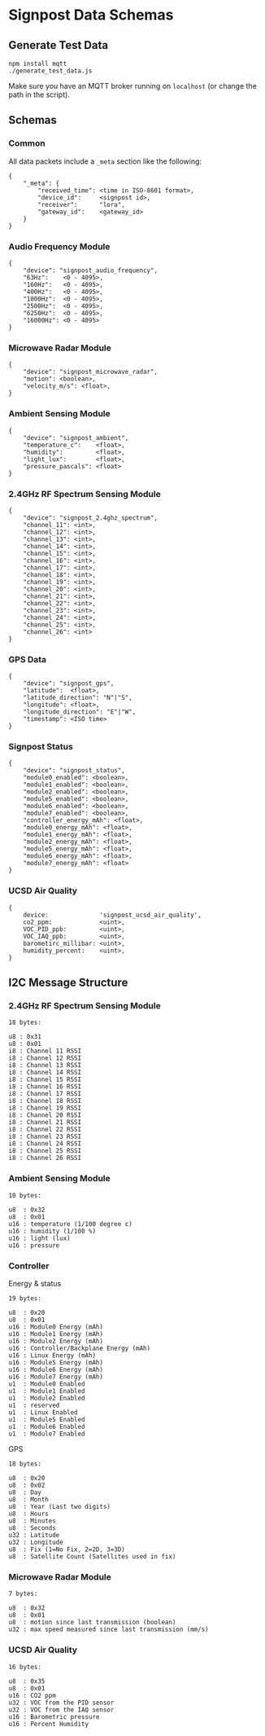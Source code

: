 Signpost Data Schemas
=====================


Generate Test Data
------------------

    npm install mqtt
    ./generate_test_data.js

Make sure you have an MQTT broker running on `localhost` (or change the path
in the script).



Schemas
-------


### Common

All data packets include a `_meta` section like the following:

```
{
	"_meta": {
		"received_time": <time in ISO-8601 format>,
		"device_id":     <signpost id>,
		"receiver":      "lora",
		"gateway_id":    <gateway_id>
	}
}
```



### Audio Frequency Module

```
{
	"device": "signpost_audio_frequency",
	"63Hz":    <0 - 4095>,
	"160Hz":   <0 - 4095>,
	"400Hz":   <0 - 4095>,
	"1000Hz":  <0 - 4095>,
	"2500Hz":  <0 - 4095>,
	"6250Hz":  <0 - 4095>,
	"16000Hz": <0 - 4095>
}

```


### Microwave Radar Module

```
{
	"device": "signpost_microwave_radar",
	"motion": <boolean>,
	"velocity_m/s": <float>,
}
```


### Ambient Sensing Module

```
{
	"device": "signpost_ambient",
	"temperature_c":    <float>,
	"humidity":         <float>,
	"light_lux":        <float>,
	"pressure_pascals": <float>
}
```


### 2.4GHz RF Spectrum Sensing Module

```
{
	"device": "signpost_2.4ghz_spectrum",
	"channel_11": <int>,
	"channel_12": <int>,
	"channel_13": <int>,
	"channel_14": <int>,
	"channel_15": <int>,
	"channel_16": <int>,
	"channel_17": <int>,
	"channel_18": <int>,
	"channel_19": <int>,
	"channel_20": <int>,
	"channel_21": <int>,
	"channel_22": <int>,
	"channel_23": <int>,
	"channel_24": <int>,
	"channel_25": <int>,
	"channel_26": <int>
}
```

### GPS Data

```
{
	"device": "signpost_gps",
	"latitude":  <float>,
	"latitude_direction": "N"|"S",
	"longitude": <float>,
	"longitude_direction": "E"|"W",
	"timestamp": <ISO time>
}
```

### Signpost Status

```
{
	"device": "signpost_status",
	"module0_enabled": <boolean>,
	"module1_enabled": <boolean>,
	"module2_enabled": <boolean>,
	"module5_enabled": <boolean>,
	"module6_enabled": <boolean>,
	"module7_enabled": <boolean>,
	"controller_energy_mAh": <float>,
	"module0_energy_mAh": <float>,
	"module1_energy_mAh": <float>,
	"module2_energy_mAh": <float>,
	"module5_energy_mAh": <float>,
	"module6_energy_mAh": <float>,
	"module7_energy_mAh": <float>
}
```

### UCSD Air Quality

```
{
	device:              'signpost_ucsd_air_quality',
	co2_ppm:             <uint>,
	VOC_PID_ppb:         <uint>,
	VOC_IAQ_ppb:         <uint>,
	barometirc_millibar: <uint>,
	humidity_percent:    <uint>,
}
```

I2C Message Structure
---------------------

### 2.4GHz RF Spectrum Sensing Module

```
18 bytes:

u8 : 0x31
u8 : 0x01
i8 : Channel 11 RSSI
i8 : Channel 12 RSSI
i8 : Channel 13 RSSI
i8 : Channel 14 RSSI
i8 : Channel 15 RSSI
i8 : Channel 16 RSSI
i8 : Channel 17 RSSI
i8 : Channel 18 RSSI
i8 : Channel 19 RSSI
i8 : Channel 20 RSSI
i8 : Channel 21 RSSI
i8 : Channel 22 RSSI
i8 : Channel 23 RSSI
i8 : Channel 24 RSSI
i8 : Channel 25 RSSI
i8 : Channel 26 RSSI
```

### Ambient Sensing Module

```
10 bytes:

u8  : 0x32
u8  : 0x01
u16 : temperature (1/100 degree c)
u16 : humidity (1/100 %)
u16 : light (lux)
u16 : pressure
```


### Controller


Energy & status
```
19 bytes:

u8  : 0x20
u8  : 0x01
u16 : Module0 Energy (mAh)
u16 : Module1 Energy (mAh)
u16 : Module2 Energy (mAh)
u16 : Controller/Backplane Energy (mAh)
u16 : Linux Energy (mAh)
u16 : Module5 Energy (mAh)
u16 : Module6 Energy (mAh)
u16 : Module7 Energy (mAh)
u1  : Module0 Enabled
u1  : Module1 Enabled
u1  : Module2 Enabled
u1  : reserved
u1  : Linux Enabled
u1  : Module5 Enabled
u1  : Module6 Enabled
u1  : Module7 Enabled
```

GPS
```
18 bytes:

u8  : 0x20
u8  : 0x02
u8  : Day
u8  : Month
u8  : Year (Last two digits)
u8  : Hours
u8  : Minutes
u8  : Seconds
u32 : Latitude
u32 : Longitude
u8  : Fix (1=No Fix, 2=2D, 3=3D)
u8  : Satellite Count (Satellites used in fix)
```


### Microwave Radar Module

```
7 bytes:

u8  : 0x32
u8  : 0x01
u8  : motion since last transmission (boolean)
u32 : max speed measured since last transmission (mm/s)
```

### UCSD Air Quality

```
16 bytes:

u8  : 0x35
u8  : 0x01
u16 : CO2 ppm
u32 : VOC from the PID sensor
u32 : VOC from the IAQ sensor
u16 : Barometric pressure
u16 : Percent Humidity
```


